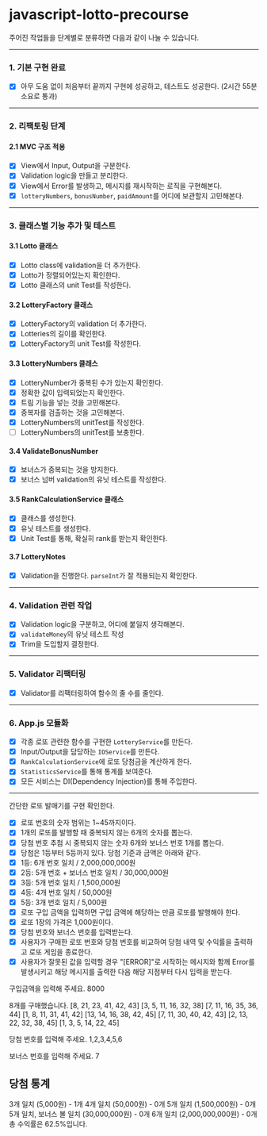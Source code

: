 # javascript-lotto-precourse

주어진 작업들을 단계별로 분류하면 다음과 같이 나눌 수 있습니다.

---

### 1. **기본 구현 완료**

- [x] 아무 도움 없이 처음부터 끝까지 구현에 성공하고, 테스트도 성공한다. (2시간 55분 소요로 통과)

---

### 2. **리팩토링 단계**

#### 2.1 **MVC 구조 적용**

- [x] View에서 Input, Output을 구분한다.
- [x] Validation logic을 만들고 분리한다.
- [x] View에서 Error를 발생하고, 메시지를 재시작하는 로직을 구현해본다.
- [x] `lotteryNumbers`, `bonusNumber`, `paidAmount`를 어디에 보관할지 고민해본다.

---

### 3. **클래스별 기능 추가 및 테스트**

#### 3.1 **Lotto 클래스**

- [x] Lotto class에 validation을 더 추가한다.
- [x] Lotto가 정렬되어있는지 확인한다.
- [x] Lotto 클래스의 unit Test를 작성한다.

#### 3.2 **LotteryFactory 클래스**

- [x] LotteryFactory의 validation 더 추가한다.
- [x] Lotteries의 길이를 확인한다.
- [x] LotteryFactory의 unit Test를 작성한다.

#### 3.3 **LotteryNumbers 클래스**

- [x] LotteryNumber가 중복된 수가 있는지 확인한다.
- [x] 정확한 값이 입력되었는지 확인한다.
- [x] 트림 기능을 넣는 것을 고민해본다.
- [x] 중복자를 검출하는 것을 고민해본다.
- [x] LotteryNumbers의 unitTest를 작성한다.
- [ ] LotteryNumbers의 unitTest를 보충한다.

#### 3.4 **ValidateBonusNumber**

- [x] 보너스가 중복되는 것을 방지한다.
- [x] 보너스 넘버 validation의 유닛 테스트를 작성한다.

#### 3.5 **RankCalculationService 클래스**

- [x] 클래스를 생성한다.
- [x] 유닛 테스트를 생성한다.
- [x] Unit Test를 통해, 확실히 rank를 받는지 확인한다.

#### 3.7 **LotteryNotes**

- [x] Validation을 진행한다. `parseInt`가 잘 적용되는지 확인한다.

---

### 4. **Validation 관련 작업**

- [x] Validation logic을 구분하고, 어디에 붙일지 생각해본다.
- [x] `validateMoney`의 유닛 테스트 작성
- [x] Trim을 도입할지 결정한다.

---

### 5. **Validator 리팩터링**

- [x] Validator를 리팩터링하여 함수의 줄 수를 줄인다.

---

### 6. **App.js 모듈화**

- [x] 각종 로또 관련한 함수를 구현한 `LotteryService`를 만든다.
- [x] Input/Output을 담당하는 `IOService`를 만든다.
- [x] `RankCalculationService`에 로또 당첨금을 계산하게 한다.
- [x] `StatisticsService`를 통해 통계를 보여준다.
- [x] 모든 서비스는 DI(Dependency Injection)를 통해 주입한다.

---

간단한 로또 발매기를 구현 확인한다.

- [x] 로또 번호의 숫자 범위는 1~45까지이다.
- [x] 1개의 로또를 발행할 때 중복되지 않는 6개의 숫자를 뽑는다.
- [x] 당첨 번호 추첨 시 중복되지 않는 숫자 6개와 보너스 번호 1개를 뽑는다.
- [x] 당첨은 1등부터 5등까지 있다. 당첨 기준과 금액은 아래와 같다.
- [x] 1등: 6개 번호 일치 / 2,000,000,000원
- [x] 2등: 5개 번호 + 보너스 번호 일치 / 30,000,000원
- [x] 3등: 5개 번호 일치 / 1,500,000원
- [x] 4등: 4개 번호 일치 / 50,000원
- [x] 5등: 3개 번호 일치 / 5,000원
- [x] 로또 구입 금액을 입력하면 구입 금액에 해당하는 만큼 로또를 발행해야 한다.
- [x] 로또 1장의 가격은 1,000원이다.
- [x] 당첨 번호와 보너스 번호를 입력받는다.
- [x] 사용자가 구매한 로또 번호와 당첨 번호를 비교하여 당첨 내역 및 수익률을 출력하고 로또 게임을 종료한다.
- [x] 사용자가 잘못된 값을 입력할 경우 "[ERROR]"로 시작하는 메시지와 함께 Error를 발생시키고 해당 메시지를 출력한 다음 해당 지점부터 다시 입력을 받는다.

구입금액을 입력해 주세요.
8000

8개를 구매했습니다.
[8, 21, 23, 41, 42, 43]
[3, 5, 11, 16, 32, 38]
[7, 11, 16, 35, 36, 44]
[1, 8, 11, 31, 41, 42]
[13, 14, 16, 38, 42, 45]
[7, 11, 30, 40, 42, 43]
[2, 13, 22, 32, 38, 45]
[1, 3, 5, 14, 22, 45]

당첨 번호를 입력해 주세요.
1,2,3,4,5,6

보너스 번호를 입력해 주세요.
7

## 당첨 통계

3개 일치 (5,000원) - 1개
4개 일치 (50,000원) - 0개
5개 일치 (1,500,000원) - 0개
5개 일치, 보너스 볼 일치 (30,000,000원) - 0개
6개 일치 (2,000,000,000원) - 0개
총 수익률은 62.5%입니다.
